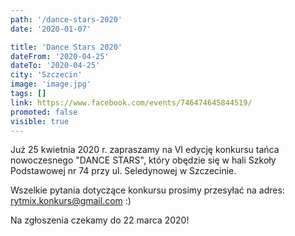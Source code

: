 ```yaml
---
path: '/dance-stars-2020'
date: '2020-01-07'

title: 'Dance Stars 2020'
dateFrom: '2020-04-25'
dateTo: '2020-04-25'
city: 'Szczecin'
image: 'image.jpg'
tags: []
link: https://www.facebook.com/events/746474645844519/
promoted: false
visible: true
---
```

Już 25 kwietnia 2020 r. zapraszamy na VI edycję konkursu tańca nowoczesnego "DANCE STARS", który obędzie się w hali Szkoły Podstawowej nr 74 przy ul. Seledynowej w Szczecinie.

Wszelkie pytania dotyczące konkursu prosimy przesyłać na adres:
rytmix.konkurs@gmail.com :)

Na zgłoszenia czekamy do 22 marca 2020!